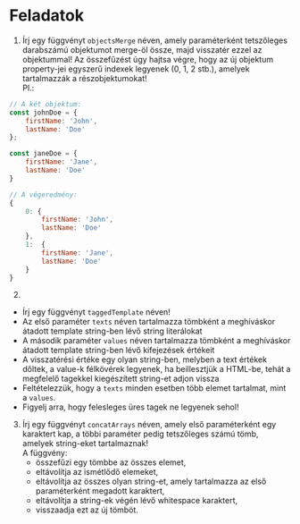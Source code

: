 
# Feladatok

1. Írj egy függvényt `objectsMerge` néven, amely paraméterként tetszőleges darabszámú objektumot merge-öl össze, majd visszatér ezzel az objektummal!
Az összefűzést úgy hajtsa végre, hogy az új objektum property-jei egyszerű indexek legyenek (0, 1, 2 stb.), amelyek tartalmazzák 
a részobjektumokat!  
Pl.: 

```js
// A két objektum:
const johnDoe = { 
    firstName: 'John',
    lastName: 'Doe'
};

const janeDoe = { 
    firstName: 'Jane',
    lastName: 'Doe'
}

// A végeredmény:
{
    0: { 
        firstName: 'John',
        lastName: 'Doe'
    },
    1:  { 
        firstName: 'Jane',
        lastName: 'Doe'
    }
}
```

2. 
- Írj egy függvényt `taggedTemplate` néven! 
- Az első paraméter `texts` néven tartalmazza tömbként a meghíváskor átadott template string-ben lévő string literálokat
- A második paraméter `values` néven tartalmazza tömbként a meghíváskor átadott template string-ben lévő kifejezések értékeit
- A visszatérési értéke egy olyan string-ben, melyben a text értékek dőltek, a value-k félkövérek legyenek, ha beillesztjük a HTML-be, tehát a megfelelő tagekkel kiegészített string-et adjon vissza  
- Feltételezzük, hogy a `texts` minden esetben több elemet tartalmat, mint a `values`.   
- Figyelj arra, hogy felesleges üres tagek ne legyenek sehol!

3. Írj egy függvényt `concatArrays` néven, amely első paraméterként egy karaktert kap, a többi paraméter pedig tetszőleges számú tömb, amelyek string-eket tartalmaznak!   
A függvény:
   - összefűzi egy tömbbe az összes elemet,
   - eltávolítja az ismétlődő elemeket,
   - eltávolítja az összes olyan string-et, amely tartalmazza az első paraméterként megadott karaktert,
   - eltávolítja a string-ek végén lévő whitespace karaktert,
   - visszaadja ezt az új tömböt.
